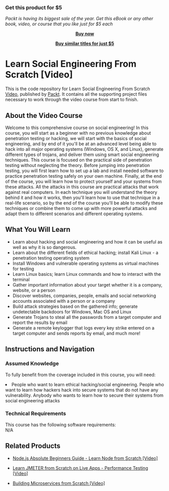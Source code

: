 
### Get this product for $5

<i>Packt is having its biggest sale of the year. Get this eBook or any other book, video, or course that you like just for $5 each</i>


<b><p align='center'>[Buy now](https://packt.link/9781789341584)</p></b>


<b><p align='center'>[Buy similar titles for just $5](https://subscription.packtpub.com/search)</p></b>


# Learn Social Engineering From Scratch [Video]
This is the code repository for Learn Social Engineering From Scratch [Video](https://www.packtpub.com/application-development/learn-social-engineering-scratch-video), published by [Packt](https://www.packtpub.com/?utm_source=github). It contains all the supporting project files necessary to work through the video course from start to finish.

## About the Video Course
Welcome to this comprehensive course on social engineering! In this course, you will start as a beginner with no previous knowledge about penetration testing or hacking, we will start with the basics of social engineering, and by end of it you'll be at an advanced level being able to hack into all major operating systems (Windows, OS X, and Linux), generate different types of trojans, and deliver them using smart social engineering techniques. This course is focused on the practical side of penetration testing without neglecting the theory. Before jumping into penetration testing, you will first learn how to set up a lab and install needed software to practice penetration testing safely on your own machine. Finally, at the end of the course, you will learn how to protect yourself and your systems from these attacks. All the attacks in this course are practical attacks that work against real computers. In each technique you will understand the theory behind it and how it works, then you'll learn how to use that technique in a real-life scenario, so by the end of the course you'll be able to modify these techniques or combine them to come up with more powerful attacks and adapt them to different scenarios and different operating systems.

<H2>What You Will Learn</H2>
<DIV class=book-info-will-learn-text>
<UL>
<LI>Learn about hacking and social engineering and how it can be useful as well as why it is so dangerous.</LI>
<LI>Learn about the different fields of ethical hacking; install Kali Linux - a penetration testing operating system</LI>
<LI>Install Windows and vulnerable operating systems as virtual machines for testing</LI>
<LI>Learn Linux basics; learn Linux commands and how to interact with the terminal</LI>
<LI>Gather important information about your target whether it is a company, website, or a person</LI>
<LI>Discover websites, companies, people, emails and social networking accounts associated with a person or a company</LI>
<LI>Build attack strategies based on the gathered info; generate undetectable backdoors for Windows, Mac OS and Linux</LI>
<LI>Generate Trojans to steal all the passwords from a target computer and report the results by email</LI>
<LI>Generate a remote keylogger that logs every key strike entered on a target computer and sends reports by email, and much more!</LI>
</UL></DIV>

## Instructions and Navigation
### Assumed Knowledge
To fully benefit from the coverage included in this course, you will need:<br/>
<DIV class=book-info-will-learn-text>
<LI> People who want to learn ethical hacking/social engineering. People who want to learn how hackers hack into secure systems that do not have any vulnerability. Anybody who wants to learn how to secure their systems from social engineering attacks</LI>
</UL><DIV>

### Technical Requirements
This course has the following software requirements:<br/>
N/A

## Related Products
* [Node.js Absolute Beginners Guide - Learn Node from Scratch [Video]](https://www.packtpub.com/application-development/nodejs-absolute-beginners-guide-learn-node-scratch-video)

* [Learn JMETER from Scratch on Live Apps - Performance Testing  [Video]](https://www.packtpub.com/application-development/learn-jmeter-scratch-live-apps-performance-testing-video)

* [Building Microservices from Scratch  [Video]](https://www.packtpub.com/application-development/building-microservices-scratch-video)
